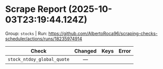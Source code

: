 # Scrape Report (2025-10-03T23:19:44.124Z)

Group: `stocks`  |  Run: https://github.com/AlbertoRoca96/scraping-checks-scheduler/actions/runs/18235974914

| Check | Changed | Keys | Error |
|---|:---:|:--|:--|
| `stock_ntdoy_global_quote` | — |  |  |
